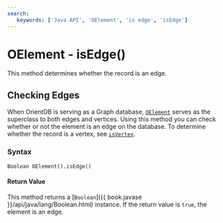 ```yaml
---
search:
   keywords: ['Java API', 'OElement', 'is edge', 'isEdge']
---
```


# OElement - isEdge()

This method determines whether the record is an edge.

## Checking Edges

When OrientDB is serving as a Graph database, [`OElement`](../OElement.md) serves as the superclass to both edges and vertices.  Using this method you can check whether or not the element is an edge on the database.  To determine whether the record is a vertex, see [`isVertex`](isVertex.md).

### Syntax

```
Boolean OElement().isEdge()
```

#### Return Value

This method returns a [`Boolean`]({{ book.javase }}/api/java/lang/Boolean.html) instance.  If the return value is `true`, the element is an edge.
